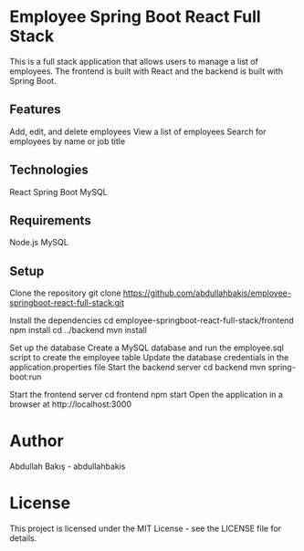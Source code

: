 # Employee Spring Boot React Full Stack
This is a full stack application that allows users to manage a list of employees. The frontend is built with React and the backend is built with Spring Boot.

## Features
Add, edit, and delete employees
View a list of employees
Search for employees by name or job title
## Technologies
React
Spring Boot
MySQL
## Requirements
Node.js
MySQL
## Setup
Clone the repository
  git clone https://github.com/abdullahbakis/employee-springboot-react-full-stack.git

Install the dependencies
  cd employee-springboot-react-full-stack/frontend
  npm install
  cd ../backend
  mvn install

Set up the database
Create a MySQL database and run the employee.sql script to create the employee table
Update the database credentials in the application.properties file
Start the backend server
  cd backend
  mvn spring-boot:run

Start the frontend server
  cd frontend
  npm start
Open the application in a browser at http://localhost:3000
# Author
Abdullah Bakış - abdullahbakis
# License
This project is licensed under the MIT License - see the LICENSE file for details.
